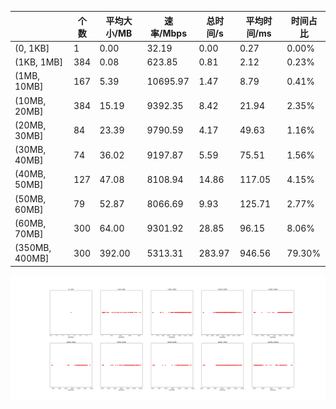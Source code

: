 |   |个数|平均大小/MB|速率/Mbps|总时间/s|平均时间/ms|时间占比|
|---|---|---|---|---|---|---|
|(0, 1KB]|1|0.00|32.19|0.00|0.27|0.00%|
|(1KB, 1MB]|384|0.08|623.85|0.81|2.12|0.23%|
|(1MB, 10MB]|167|5.39|10695.97|1.47|8.79|0.41%|
|(10MB, 20MB]|384|15.19|9392.35|8.42|21.94|2.35%|
|(20MB, 30MB]|84|23.39|9790.59|4.17|49.63|1.16%|
|(30MB, 40MB]|74|36.02|9197.87|5.59|75.51|1.56%|
|(40MB, 50MB]|127|47.08|8108.94|14.86|117.05|4.15%|
|(50MB, 60MB]|79|52.87|8066.69|9.93|125.71|2.77%|
|(60MB, 70MB]|300|64.00|9301.92|28.85|96.15|8.06%|
|(350MB, 400MB]|300|392.00|5313.31|283.97|946.56|79.30%|

![](./速率分布.jpg)
